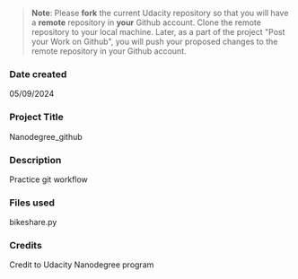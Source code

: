 >**Note**: Please **fork** the current Udacity repository so that you will have a **remote** repository in **your** Github account. Clone the remote repository to your local machine. Later, as a part of the project "Post your Work on Github", you will push your proposed changes to the remote repository in your Github account.

### Date created
05/09/2024

### Project Title
Nanodegree_github

### Description
Practice git workflow

### Files used
bikeshare.py

### Credits
Credit to Udacity Nanodegree program

